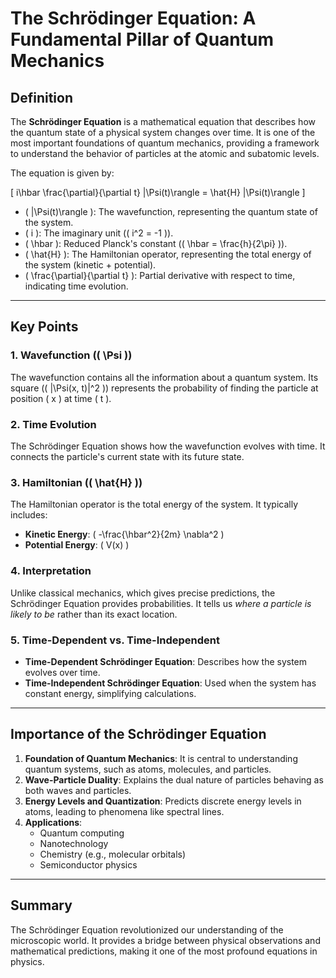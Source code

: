 # The Schrödinger Equation: A Fundamental Pillar of Quantum Mechanics

## Definition

The **Schrödinger Equation** is a mathematical equation that describes how the quantum state of a physical system changes over time. It is one of the most important foundations of quantum mechanics, providing a framework to understand the behavior of particles at the atomic and subatomic levels.

The equation is given by:

\[
i\hbar \frac{\partial}{\partial t} |\Psi(t)\rangle = \hat{H} |\Psi(t)\rangle
\]

- \( |\Psi(t)\rangle \): The wavefunction, representing the quantum state of the system.
- \( i \): The imaginary unit (\( i^2 = -1 \)).
- \( \hbar \): Reduced Planck's constant (\( \hbar = \frac{h}{2\pi} \)).
- \( \hat{H} \): The Hamiltonian operator, representing the total energy of the system (kinetic + potential).
- \( \frac{\partial}{\partial t} \): Partial derivative with respect to time, indicating time evolution.

---

## Key Points

### 1. **Wavefunction (\( \Psi \))**

The wavefunction contains all the information about a quantum system. Its square (\( |\Psi(x, t)|^2 \)) represents the probability of finding the particle at position \( x \) at time \( t \).

### 2. **Time Evolution**

The Schrödinger Equation shows how the wavefunction evolves with time. It connects the particle's current state with its future state.

### 3. **Hamiltonian (\( \hat{H} \))**

The Hamiltonian operator is the total energy of the system. It typically includes:

- **Kinetic Energy**: \( -\frac{\hbar^2}{2m} \nabla^2 \)
- **Potential Energy**: \( V(x) \)

### 4. **Interpretation**

Unlike classical mechanics, which gives precise predictions, the Schrödinger Equation provides probabilities. It tells us _where a particle is likely to be_ rather than its exact location.

### 5. **Time-Dependent vs. Time-Independent**

- **Time-Dependent Schrödinger Equation**: Describes how the system evolves over time.
- **Time-Independent Schrödinger Equation**: Used when the system has constant energy, simplifying calculations.

---

## Importance of the Schrödinger Equation

1. **Foundation of Quantum Mechanics**: It is central to understanding quantum systems, such as atoms, molecules, and particles.
2. **Wave-Particle Duality**: Explains the dual nature of particles behaving as both waves and particles.
3. **Energy Levels and Quantization**: Predicts discrete energy levels in atoms, leading to phenomena like spectral lines.
4. **Applications**:
   - Quantum computing
   - Nanotechnology
   - Chemistry (e.g., molecular orbitals)
   - Semiconductor physics

---

## Summary

The Schrödinger Equation revolutionized our understanding of the microscopic world. It provides a bridge between physical observations and mathematical predictions, making it one of the most profound equations in physics.
